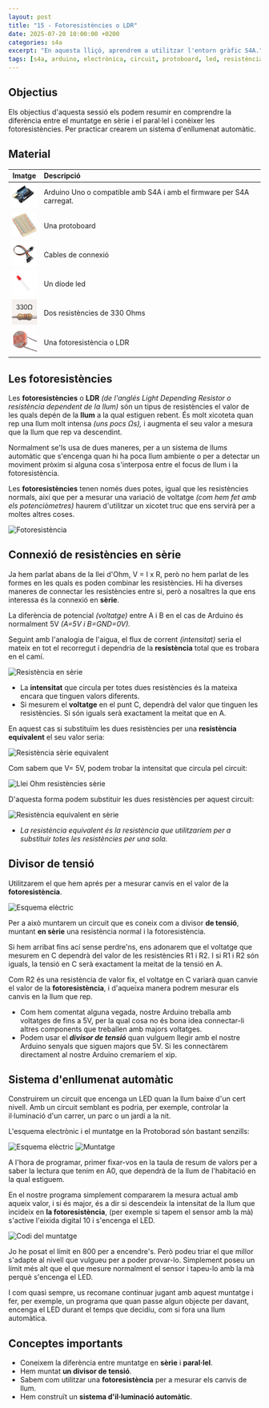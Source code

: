 ```yaml
---
layout: post
title: "15 - Fotoresistències o LDR"
date: 2025-07-20 10:00:00 +0200
categories: s4a
excerpt: "En aquesta lliçó, aprendrem a utilitzar l'entorn gràfic S4A."
tags: [s4a, arduino, electrònica, circuit, protoboard, led, resistència, potenciòmetre]
---
```



[img1]: /assets/imatges/s4a/s4a_15_01.jpg "Fotoresistència"
[img2]: /assets/imatges/s4a/s4a_15_02.png "Resistència en sèrie"
[img3]: /assets/imatges/s4a/s4a_15_03.png "Resistència sèrie equivalent"
[img4]: /assets/imatges/s4a/s4a_15_04.png "Llei Ohm resistències sèrie"
[img5]: /assets/imatges/s4a/s4a_15_05.png "Resistència equivalent en sèrie"
[img6]: /assets/imatges/s4a/s4a_15_06.png "Esquema elèctric"
[img7]: /assets/imatges/s4a/s4a_15_07.png "Esquema elèctric"
[img8]: /assets/imatges/s4a/s4a_15_08.png "Muntatge"
[img9]: /assets/imatges/s4a/s4a_15_09.png "Codi del muntatge"

## Objectius

Els objectius d'aquesta sessió els podem resumir en comprendre la diferència entre el muntatge en sèrie i el paral·lel i conèixer les fotoresistències. Per practicar crearem un sistema d'enllumenat automàtic.

## Material

|                               Imatge                               | Descripció                                                           |
| :----------------------------------------------------------------: | :------------------------------------------------------------------- |
|   <img src="/assets/imatges/mat/mat_unor3.png" width="50" height="50">    | Arduino Uno o compatible amb S4A i amb el firmware per S4A carregat. |
| <img src="/assets/imatges/mat/mat_protoboard.png" width="50" height="50"> | Una protoboard                                                       |
|   <img src="/assets/imatges/mat/mat_dupont.png" width="50" height="50">   | Cables de connexió                                                   |
|    <img src="/assets/imatges/mat/mat_led.png" width="50" height="50">     | Un díode led                                                         |
|  <img src="/assets/imatges/mat/mat_resis330.png" width="50" height="50">  | Dos resistències de 330 Ohms                                         |
|    <img src="/assets/imatges/mat/mat_LDR.jpeg" width="50" height="50">    | Una fotoresistència o LDR                                            |

## Les fotoresistències

Les **fotoresistències** o **LDR** _(de l'anglés Light Depending Resistor o resistència dependent de la llum)_ són un tipus de resistències el valor de les quals depén de la **llum** a la qual estiguen rebent. És molt xicoteta quan rep una llum molt intensa _(uns pocs Ωs),_ i augmenta el seu valor a mesura que la llum que rep va descendint.

Normalment se'ls usa de dues maneres, per a un sistema de llums automàtic que s'encenga quan hi ha poca llum ambiente o per a detectar un moviment pròxim si alguna cosa s'interposa entre el focus de llum i la fotoresistència.

Les **fotoresistències** tenen només dues potes, igual que les resistències normals, així que per a mesurar una variació de voltatge _(com hem fet amb els potenciòmetres)_ haurem d'utilitzar un xicotet truc que ens servirà per a moltes altres coses.

![Fotoresistència](img1)

## Connexió de resistències en sèrie

Ja hem parlat abans de la llei d'Ohm, V = I x R, però no hem parlat de les formes en les quals es poden combinar les resistències. Hi ha diverses maneres de connectar les resistències entre si, però a nosaltres la que ens interessa és la connexió en **sèrie**.

La diferència de potencial _(voltatge)_ entre A i B en el cas de Arduino és normalment 5V _(A=5V i B=GND=0V)._

Seguint amb l'analogia de l'aigua, el flux de corrent _(intensitat)_ seria el mateix en tot el recorregut i dependria de la **resistència** total que es trobara en el camí.

![Resistència en sèrie](img2)

- La **intensitat** que circula per totes dues resistències és la mateixa encara que tinguen valors diferents.
- Si mesurem el **voltatge** en el punt C, dependrà del valor que tinguen les resistències. Si són iguals serà exactament la meitat que en A.

En aquest cas si substituïm les dues resistències per una **resistència equivalent** el seu valor seria:

![Resistència sèrie equivalent](img3)

Com sabem que V= 5V, podem trobar la intensitat que circula pel circuit:

![Llei Ohm resistències sèrie](img4)

D'aquesta forma podem substituir les dues resistències per aquest circuit:

![Resistència equivalent en sèrie](img5)

- _La resistència equivalent és la resistència que utilitzaríem per a substituir totes les resistències per una sola._

## Divisor de tensió

Utilitzarem el que hem aprés per a mesurar canvis en el valor de la **fotoresistència**.

![Esquema elèctric](img6)

Per a això muntarem un circuit que es coneix com a divisor **de tensió**, muntant **en sèrie** una resistència normal i la fotoresistència.

Si hem arribat fins ací sense perdre'ns, ens adonarem que el voltatge que mesurem en C dependrà del valor de les resistències R1 i R2. I si R1 i R2 són iguals, la tensió en C serà exactament la meitat de la tensió en A.

Com R2 és una resistència de valor fix, el voltatge en C variarà quan canvie el valor de la **fotoresistència**, i d'aqueixa manera podrem mesurar els canvis en la llum que rep.

- Com hem comentat alguna vegada, nostre Arduino treballa amb voltatges de fins a 5V, per la qual cosa no és bona idea connectar-li altres components que treballen amb majors voltatges.
- Podem usar el **_divisor de tensió_** quan vulguem llegir amb el nostre Arduino senyals que siguen majors que 5V. Si les connectàrem directament al nostre Arduino cremaríem el xip.

## Sistema d'enllumenat automàtic

Construirem un circuit que encenga un LED quan la llum baixe d'un cert nivell. Amb un circuit semblant es podria, per exemple, controlar la il·luminació d'un carrer, un parc o un jardí a la nit.

L'esquema electrònic i el muntatge en la Protoborad són bastant senzills:

![Esquema elèctric](img7)
![Muntatge](img8)

A l'hora de programar, primer fixar-vos en la taula de resum de valors per a saber la lectura que tenim en A0, que dependrà de la llum de l'habitació en la qual estiguem.

En el nostre programa simplement compararem la mesura actual amb aqueix valor, i si és major, és a dir si descendeix la intensitat de la llum que incideix en **la fotoresistència**, (per exemple si tapem el sensor amb la mà) s'active l'eixida digital 10 i s'encenga el LED.

![Codi del muntatge](img9)

Jo he posat el límit en 800 per a encendre's. Però podeu triar el que millor s'adapte al nivell que vulgueu per a poder provar-lo. Simplement poseu un límit més alt que el que mesure normalment el sensor i tapeu-lo amb la mà perquè s'encenga el LED.

I com quasi sempre, us recomane continuar jugant amb aquest muntatge i fer, per exemple, un programa que quan passe algun objecte per davant, encenga el LED durant el temps que decidiu, com si fora una llum automàtica.

## Conceptes importants

- Coneixem la diferència entre muntatge en **sèrie** i **paral·lel**.
- Hem muntat **un divisor de tensió**.
- Sabem com utilitzar una **fotoresistència** per a mesurar els canvis de llum.
- Hem construït un **sistema d'il·luminació automàtic**.
